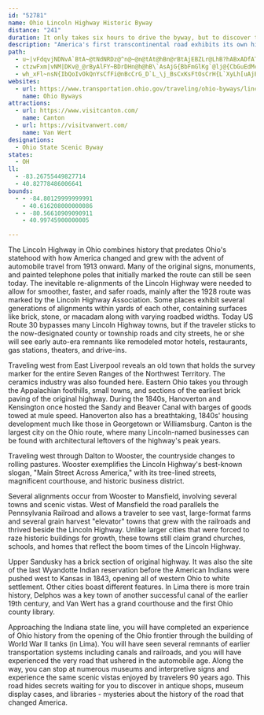 ```yaml
---
id: "52781"
name: Ohio Lincoln Highway Historic Byway
distance: "241"
duration: It only takes six hours to drive the byway, but to discover the secrets of the byway, plan on spending two or three days on your trip.
description: "America's first transcontinental road exhibits its own history. From Indian moccasins to interstates, the Lincoln Highway has canal, railroad, vehicle, recreational, agricultural, and industrial history. Each town along the byway offers gems of the Lincoln Highway: old motor hotels, restaurants, signs, and Lincoln-named businesses. Along the way, original signage, monuments, and markers commemorate this road. Until the advent of the interstate highway system, this is how America traveled by car."
path:
  - u~|vFdqvjNDNvA`BtA~@tNdNRDz@^n@~@n@tAt@hBn@rBtAjEBZLr@LhB?hABxADfAT|BLzATbBN`CBn@CxE[rCi@`CoA~C_BfIoC`JmA`DqEdI{AxBcBhBy@b@oA`@mBBy@OcB}@y@cAaLiPmDgD}Ay@_Bs@iB_@iBSkO@kDV{A^kH|DmHvEwB`AiEpAkGfA_OfBqNdCaFdA{NfFeARqEDcYm@eLcA}Eu@iDWiA?sC\uX|HoEjAiBPy@XsAj@{EfD_D|CyAxBs@pAcDzHsBlHu_@~iAyB`Km@lEaA~ROfHc@pImAhLuAfJmBhIcAlD_BpEqDvHeXji@aHvN_JxPuChI}@~CuAzF}CtPaLzq@gFbZy@rDcChHy@lBgC`EoD|Ewk@~f@}CvE}CdHmGdQ}D~Le]v_AoC~@gDd@aFLFzCTdGhAtQ^fEr@bOH`EOxIq@tIu@fEmChKkMnZgYno@{JtUk@fBsE~J_HnLoCfDsElEwCrBuQtJsCdBwDdBcXtN}FlEgE`EeGzHkAdBuJhPsFfHgGxFgGfDwD`B_Cx@wHpAyN^}J@wIp@uC?{Lf@{R^yAJoATeHbDwCxBeCzCkK`P{LvPeOjUgEvF_A~@}DfA?~TO`I?pnAEli@NlH^zFr@hDd@|AbBlDdDhFh@hAFr@DhNOnTExz@xBjIt@xEZrDVzEN`Mr@p\?zBi@~FwBnL{@lFq@~E[bEE`qCF~h@`@jIx@vL`AtPf@xCt@hC~@jCpFfLxA`G^jBxAzNl@|H^tP?rFIfCiAlP}Bxc@ItHLdBXrB^fAt@~Al@x@bCzAnAh@bBtAt@|BNlARtF^~Bt@zBnBvCfBzBnAdArAx@rSlHhA`AtBdDvElI|AbDRpA@fAAz{@PlCrBfHNrBHxBHpZBxBVzDtF`h@bD|^tBrKzEjSbBzF`KfNzbAd_Bz@X~KNr@bLr@rCnBzPHrCs@hNIrD\dDrCxRDdAExBc@~BeIpW{AlKm@lE_ArKYzE_@~RKxAWbBk@lBiP`]oAxCc@pB_@lCYbWUhFmDhWU~ECtELrEj@jG\lHJtGEzDg@dHu@`Gu@tIiAp[o@dEmAbFiDjLkF~YcBlIk@`GO`EEvXGjFIz@oFhVgEvPSdAGfANdGxCfo@n@`KhElk@AvDwEb]SrDVxAvI~VnOva@lNha@nHbMlYre@dQp^xBfFlDrJl@zBxBle@Od@oAlA}SzPgD`CgExDeC~DcD`Hs@fB[dAWxA[rE?`BH~ATlBfClMtB|TT`GNtT\rDhA`HJrDOtCa@fCuMbv@}@xD}AjEoA~B_AnAoClCu^lTaHrDwe@bReCtAcChBsf@ng@cT`UyBzCyA~CmAhDy@~Cy@`G[dH@zDT~Db@tDhMny@XzBThEHtIInNfEno@Q`Kg@fJgAfIuA|G_c@hvAcC|IgBnHeBnI}VrsAyBpN{i@psEu@dFcA`E{IvWu@`Do@dEY`EIlCyLCLjHEll@Y~c@mAdr@KdDg@fIkBnV_@`JwAzh@g@rp@kCfE_Dfh@cBnUoAzOoFv`@kH~k@_D~WSrDS~CoAzEyBhRaBtS{Er]g@~HoAnF{End@sDb`@?rX~HngArIfpAxEnaApKnhAvLj_ASzJcBjWsIj_AcBzr@gEfh@cB~RsIdy@g@v[cLfh@?vQvBfOz@jR~Hn_@vBjMvLnn@bI|i@kE`gAkC~p@_Dv|@?bb@Rrq@gHv`BgLj_DSv`@nA`aCxBpWTnUh@dJO|G~@z[hC|qAh@rLlIdjAb@jKNdIN~T?`p@_@pIe@tEi@zDiA~FwFvQuF`N_FfNsArFu@zESlBe@bJ}Apn@B`GJtEd@tHdE|^lNv_Av@lHn@rJ^|JHnIWt{@OtPKhh@NfPb@`Hx@fGrAlHxBhIbFjN|FrQfBvG~BtNr@nF^xET~CXhJ?lKO~Es@|Kk@zFsArIyBlJsAhEoAvDgBbEcDpG_DbFyr@pbAcDdFmDrGyBrE}CtHiAfD}EhQcBrJcBdM_AlLOfD]rJEfILtNd@rKt@|JrAfJbB`KrWhvA|@pDxAtHrXvyA|AbJbBrOn@tJN`EJjIEfLOhHmEdbAIrCA~DJ`Jb@fGT~Ax@nFrAfFlCdGlEvHxCfEbGpKvWta@vBrF~@vDx@hFT~DB`DGfEa@xFgDjUe@pCsAzFqK|p@c@pEKrDF`o@`@|uAv@~iBEtK_@lJ_AtHyCrM{N~a@gEzKcD|KcAzEoAvIo@`IItE?|}@TriAj@tLb@fFlAzJp\l}BjMp~@de@pbDv@tIrBv\TvLR~nCCrk@x@lqA\nw@I|FWxDeEx_@_@lGM~DbAbsGH~_AHvVf@xjDKrH_@|NyBxb@UfIInQ?dIH`KVpIv@fNn@lOb@|ODfKOdvDDld@S|MaAnWsAvY_@vLsDp{@mBdb@E~J^bKh@jF`@hCbAdFjYzoAbBlIdBfKxA|Ob@lKHtE?pGc@|O}AjXa@rFiA`IgBrGsBzEsCdFmLhR}ArC_@~@aBvEq@bE]zCKzFHxEx@hG`Ntq@tApIdEnQfKzh@lHd^fArFtA`JRlBTlEHzEJ|XLltBJnZHvp@UdJgCxd@_@vGOxLd@`kAHj^NfNHr]hCzzAD`Jl@pYtA~g@|@bKnE~_@zEjd@n@`Id@vQ`Bh`AdAzd@HrLNrAN~ECpDOrEU|COrA{@zDdCrGn@nDl@`VPxDXrCnAlIfHt]pU|fAhf@ddBnBzKp@fHd@`MJzHLv@?`HYznB_@fj@EjSq@`UQlC]xBuArGiBbHqKp_@kJp^}BrHe@fCYlDHde@t@|JfC`I|Vb|@nBfFlExJx@lCz@xEzH`i@xQ~cAn@dDfFbRjIj^bKxd@jBbJnG|YfD|TrFfa@fTxnAZjA|B`FlBfChAvBr@`Df@rDl@zF~@tF~Lba@n@tDJpEu@faALTxWZKbZg@|t@Ipa@Uxd@BxWuFtZiE|WiWjxAsSn~@oQjv@eHlOmL~U}c@n_A{@xAeG|HoB|CqXzh@wMbRgAdBcDtHu@dCmBrJ{If`@oAnGsBlPoBtMyAzNsOnmAiB`SmCbSq@fDsS`u@kLfc@oN|t@i@pAi@x@}u@|x@oDnDiBbCi@tAka@f|AYl@_HfJeAnBgIdKmGhJ}EfGmWD?rDYR?~A@~ABPXH@rMEhKExAKr@O~@gBfFsAjJu@`DgFxVuNru@bW{pAHxBp@jDr@zC`C|I~BtIhBrLfAxNh@`QWjf@`AjEjDzLZX|DDCnjGsyAl@LrfG?ti@PhlARxvBgl@FB`YVv`EXziCTpjAPrdCRz{A{QYgDN_C^}DhAyDrBsClBwBxByBnC_CxDQZp\zwBzBvL?FbBzI|CzKt@`DHf@FniBn@la@{^?N`nEoAvlAbArrAuBlQu@`QnAjS~BpTj@fuBOnoF}@dsDGvnA~@rgB}AvkEKtbCGdjBk@hmDw@xsC_BpoEM|z@yCtIJv{@lBzReAjoAl@nfCz@t}EPhrFUllFe@vlFw@`xB\ppBMdvBtAjvBbA~uB`AjgBrVhNrI`KxE~IrCrJbC`MhAlUq@hP^rfBExi@D`g@j@d{EKtKoAxe@GbLV|VnAv`@R|HDpHb@viD?ps@N`fAJtUHpx@YfSm@nNy@`NyBtSyCxRmj@f~CmBfLeAzHgA`K{AtR]hHa@`OIbW~@hzDH`t@YtG_@~DsNvoAUrEKdHTdzI?tTOpKw@fJe@jDo@dDoBbHaEdKs@lA_GnIiN`O_WbZyItJkAdAiRjTgc@~e@wKdNsG`K_KzP}ErHaPvWiQbZiBzDsAxDcBxGsAfHk@bFW|CUlIUxd@MjJGj\DlxAEd`BNlr@J~zBEv`@TpcBEzWH|INdGd@tGr@lFrB`K|EnNxArFdAxFXzBr@xJNfDDjX_@duFEv\ObJg@`J{@lIm@`EkBfJgE|MsElKaEjHsGnI{g@nf@qAdB}CxFmBdFwApFq@dE_@jDW|EuB~fFUvVc@bu@s@tT_BbTwCjWk_@zkCgIpj@o@rDiDpXkFj^oBtLsCvNcD`NcB~FiBfGgEhMqEfLcFtKsEzIsW~c@}A~B_Sx]wGnK{Ybg@kp@riAkOdWocB`vC}FnJeN`RqItMcZzj@cSj`@mr@tqAwQj\oM|SkIxNeOzZ_V|_@mNtWePpWoDlGo^ts@}IdPkD`I{B`H{BdIkKh]cMlc@
  - ctzwFxm|vNM|DKv@_@rByAlFY~BDrDHn@h@hB\`AsAjG{BbFmGlKg`@lj@{CbGuEdMcCzNw@hGQ`LDlHj@vLBhDb@nGt@`QXdP|B|nENhIh@jNhI~|A\xEnA|JhDfKhBhBWdMIhMmA|WmBtNiGtZoCrM}Hf_@_Hnc@eCj_Ao@jbAy@dm@kAl~@w@lfAuZriAkT`x@oT|^co@b`AYf|@Ef{AmAncB@lZ{@|Vi`@`~AcA~g@Bdt@Dn_Bh@pvCXz}BF~_ARxu@}IfTk`@fk@gWb_@mAtBuCxGy@fCcBtGm@pCiAbHYdDQrLEdQ@|y@IzRu@p`@o@ln@_@|PiAbz@x@zrFPlWfF}NbUicAdE_TnIwb@jB_JtAoHjE{TzEsUxM{p@bBsJDYcQt|@{EfVaCjLiAnGaEnSoD~Pe@pCyBdLaE~SqHv]ql@rfCuBtJiMji@_DpNoK|c@cDtLcFzPgEbK}S~^yCdGu@fCy@rDm@hHAlVFbo@FrJd@nQx@|Mn@xHhQ`jBd@fHLxFPdhCB~mCNflA?~_@d@jeBHdx@NlHRpDh@bF~ClSjE|ZrTjwAdRdmAtLhx@@F~FvVj@pBHn@Hf@`@tCLlAHtECb{Avx@Ad@Qd@jnFR~Ah@x@dAXnvAFTneBb@lkA\hyAFhiAGbYF~l@Apo@Oba@cAv{ANzMOdeAExC_@d`B]~}@Y|iEFdE^~Dx@tDxDzLn@fDRxBHxDJ`j@B~k@|KfH`ThLl`B|{@aEtOQzCO`{B]~nBO`D}@fHQzE@rBfAbPHvDDbKy@h|Eo@ppAgAxaB_@~dAjVJaBdyFEn@KP_@VeL`AzA|[\tAd_@x`@b@p@Jj@m@ffIEtEe@zPDnGbAbYmBFfArGNpBJtFe@pcBCdfDUpi@?li@ZfjBLlwBT`kBr@nNNh~Ab@`lB?pUd@rsAXrFd@rE~@bFbArDhA|CjInQzA|DvBvG|BlInf@p_Ch@zC^xDNdCLhFTzuAi@tv@_A~bADdDNfDrBbST`Iu@dzAS~NAzGHfDn@`Ih@tD|Jrm@zI`n@NdDDpXLjDZlD|DpW`I~~@Cl@zDxf@NzCI|FDtBrAnJhBtThCtOvE~i@Gk@f@`Hd@nF`@fF\lFNxAf@|A`AtCpBpGxBvGz@fCJ\Ph@LXNPVHfJAz@AvDA|@AhA?zCAfCAL?|D?bC?zB?@fFAlBBhBAdB?zAApDA|DAxD?pD@bE?pC?|@?nB?hBAzA@fJH??`@BtCAp@?hA?lB@tA?jF?nC?xBAjA?r@?T@^@t@HtCFpCDz@D~AB`ABp@?PANPjGFjB?T?PE\m@lD{GAaB?oB?yB@wA?oB@_B@kB@q@Aq@EoAO}@O}@So@Io@I_@Co@Ac@Ba@Dw@Ls@Po@Zu@b@C@_@Zc@`@UV]d@Yd@o@jAYx@U~@Ml@_@fCQrAWfCa@zDM~@OlAIr@_@vBOn@YjAk@dBi@pAg@nAcBjDUb@O^y@~A_AjBg@hAs@xAuBtE?@gB~Dq@zAo@xA{AdDc@jAgBvEg@lAq@hBw@zBu@rBQf@_@~@GVABs@jBKV]|@_@dAKVGPUn@CHu@vB_AhCMX_@|@sAvDQb@eAtCa@fA{@`CwB|Fk@zAKXQf@Uj@e@rAi@tAe@nAIV}@dCIRIPo@hBADQd@k@|AEJQf@i@zAIV_@`AiAzC]z@_AfCaBlE_@dAc@hA{@~BuC`IoA|CeCvGu@lBq@bBk@xAgApCiAvCq@jBUp@kAbDIPmAjDUn@Wn@Uh@eBxEMXCFiBbFUj@_@bAk@~ACDi@tACFSj@IRWp@[v@iArCw@nBm@~Au@jB}A`E_A~BQd@kA|CuAlD{@|BsAnDQb@O`@y@xB[x@e@lAw@xBa@fAm@~AYx@eCbHc@pAYv@Yt@Wp@Un@{AdEk@zAM`@q@rBg@hBY~@c@xBKh@Id@I^G^Kr@Kv@WjBGp@WbCE^UhBOfAKj@Mr@CLAD]`BYlA_@zAUv@Wz@Qh@ITi@xAe@rA[t@Ob@g@rAyA~Dk@|Ac@vA]lAQ~@WhACJOx@[lBe@~Bc@tB]vAQl@M`@eAvCIXmBpFyBlG}EjNk@~AITWr@eA|CYt@i@|A{DzKcFvNeB`FSj@{DzKgDvJkAbDg@tAs@tBs@tBcAtCaEhLSj@KZa@hAaApCaAnCe@vAg@tAoApDg@vAi@xAg@zA_AhC}@jC_AhC_AhC}@hC}@jC_AhCk@bBITKVkBlFu@vB_AjCeCbHSh@cAtCeAzCgAbDgA`Dy@|BaAlCsAxDyAdEYx@u@vBaApCyAdEaBxEmAjD{@dCa@jA{BnGqCbI}BrGkKfZ{E`Nc@lAqFzOcCbHg@zAwF~O_CnGmBtF{D`L{Mv_@sCdIoApDo@jBwBfGc@nAg@SWC}@Ee@C_C?{C?e@@M@W@kCDa@?kBABOmDCuB?yB@uB?eB?oBBuC@w@Dq@Ds@Fg@Fm@H]Dq@Lm@Lu@Rk@Vi@\s@h@Eh@
  - wh_xFl~nsN{IbQoIvOkQnYsCfFi@nBcCrG_D`L_\j_BsCxKsFtOsCrH{L`XyLh[uAjE_L~`@u^tlA{Q`o@iB~GiMfa@iYjbAyMze@mHzUot@zxBqIvYy@`BeMnTiPxYqHjN_CzEi@xA_@hBU|BIrACpa@_Al_@OlK?vu@D`BRdBnEbV\jCJxBKzm@Cd|@L`HbBdi@JbIeAndDOlJi@|GGhD[v`DSvVEfo@J~Gq@nKmBrLsC|Q_EpUyAdIgEtVaD`U{Ft`@f{@j@fHtAhHbFlOfZhOz\lBzGbDvSh@fP^vd@^~b@Hf`AWz]d@`m@v@bf@`@fXJbFbBnSv@`FjCnIjNt\~BjDdVvb@`Txc@zUrg@bPbZzBfFbNx`@|Pjj@zQth@tH~ShZjo@pTxd@~LhWz^zr@rI~O|ObZtWrf@lUph@~Svb@pOr\~FlLtDtILXm@|F
websites:
  - url: https://www.transportation.ohio.gov/traveling/ohio-byways/lincoln-highway
    name: Ohio Byways
attractions:
  - url: https://www.visitcanton.com/
    name: Canton
  - url: https://visitvanwert.com/
    name: Van Wert
designations:
  - Ohio State Scenic Byway
states:
  - OH
ll:
  - -83.26755449827714
  - 40.82778486006641
bounds:
  - - -84.80129999999991
    - 40.616208000000086
  - - -80.56610909090911
    - 40.99745900000005

---
```


The Lincoln Highway in Ohio combines history that predates Ohio's statehood with how America changed and grew with the advent of automobile travel from 1913 onward. Many of the original signs, monuments, and painted telephone poles that initially marked the route can still be seen today. The inevitable re-alignments of the Lincoln Highway were needed to allow for smoother, faster, and safer roads, mainly after the 1928 route was marked by the Lincoln Highway Association. Some places exhibit several generations of alignments within yards of each other, containing surfaces like brick, stone, or macadam along with varying roadbed widths. Today US Route 30 bypasses many Lincoln Highway towns, but if the traveler sticks to the now-designated county or township roads and city streets, he or she will see early auto-era remnants like remodeled motor hotels, restaurants, gas stations, theaters, and drive-ins.

Traveling west from East Liverpool reveals an old town that holds the survey marker for the entire Seven Ranges of the Northwest Territory. The ceramics industry was also founded here. Eastern Ohio takes you through the Appalachian foothills, small towns, and sections of the earliest brick paving of the original highway. During the 1840s, Hanoverton and Kensington once hosted the Sandy and Beaver Canal with barges of goods towed at mule speed. Hanoverton also has a breathtaking, 1840s' housing development much like those in Georgetown or Williamsburg. Canton is the largest city on the Ohio route, where many Lincoln-named businesses can be found with architectural leftovers of the highway's peak years.

Traveling west through Dalton to Wooster, the countryside changes to rolling pastures. Wooster exemplifies the Lincoln Highway's best-known slogan, "Main Street Across America," with its tree-lined streets, magnificent courthouse, and historic business district.

Several alignments occur from Wooster to Mansfield, involving several towns and scenic vistas. West of Mansfield the road parallels the Pennsylvania Railroad and allows a traveler to see vast, large-format farms and several grain harvest "elevator" towns that grew with the railroads and thrived beside the Lincoln Highway. Unlike larger cities that were forced to raze historic buildings for growth, these towns still claim grand churches, schools, and homes that reflect the boom times of the Lincoln Highway.

Upper Sandusky has a brick section of original highway. It was also the site of the last Wyandotte Indian reservation before the American Indians were pushed west to Kansas in 1843, opening all of western Ohio to white settlement. Other cities boast different features. In Lima there is more train history, Delphos was a key town of another successful canal of the earlier 19th century, and Van Wert has a grand courthouse and the first Ohio county library.

Approaching the Indiana state line, you will have completed an experience of Ohio history from the opening of the Ohio frontier through the building of World War II tanks (in Lima). You will have seen several remnants of earlier transportation systems including canals and railroads, and you will have experienced the very road that ushered in the automobile age. Along the way, you can stop at numerous museums and interpretive signs and experience the same scenic vistas enjoyed by travelers 90 years ago. This road hides secrets waiting for you to discover in antique shops, museum display cases, and libraries - mysteries about the history of the road that changed America.
